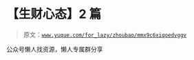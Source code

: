 # 【生财心态】2 篇

> 原文：[`www.yuque.com/for_lazy/zhoubao/mmx9c6xiqoedvggv`](https://www.yuque.com/for_lazy/zhoubao/mmx9c6xiqoedvggv)

公众号懒人找资源，懒人专属群分享